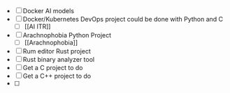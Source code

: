 - [ ] Docker AI models 
- [ ] Docker/Kubernetes DevOps project could be done with Python and C 
	- [ ] [[AI ITR]]
- [ ] Arachnophobia Python Project
	- [ ] [[Arachnophobia]]
- [ ] Rum editor Rust project 
- [ ] Rust binary analyzer tool 
- [ ] Get a C project to do 
- [ ] Get a C++ project to do 
- [ ] 